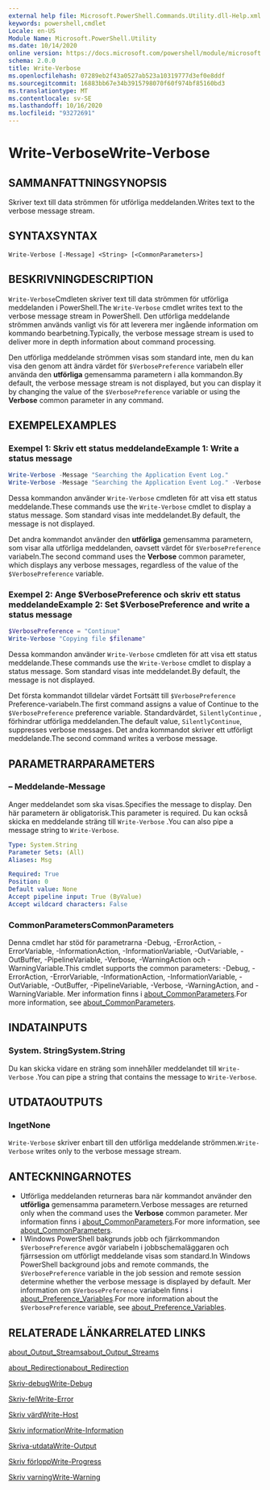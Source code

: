 ```yaml
---
external help file: Microsoft.PowerShell.Commands.Utility.dll-Help.xml
keywords: powershell,cmdlet
Locale: en-US
Module Name: Microsoft.PowerShell.Utility
ms.date: 10/14/2020
online version: https://docs.microsoft.com/powershell/module/microsoft.powershell.utility/write-verbose?view=powershell-6&WT.mc_id=ps-gethelp
schema: 2.0.0
title: Write-Verbose
ms.openlocfilehash: 07289eb2f43a0527ab523a10319777d3ef0e8ddf
ms.sourcegitcommit: 16883bb67e34b3915798070f60f974bf85160bd3
ms.translationtype: MT
ms.contentlocale: sv-SE
ms.lasthandoff: 10/16/2020
ms.locfileid: "93272691"
---
```

# <span data-ttu-id="de9ff-103">Write-Verbose</span><span class="sxs-lookup"><span data-stu-id="de9ff-103">Write-Verbose</span></span>

## <span data-ttu-id="de9ff-104">SAMMANFATTNING</span><span class="sxs-lookup"><span data-stu-id="de9ff-104">SYNOPSIS</span></span>
<span data-ttu-id="de9ff-105">Skriver text till data strömmen för utförliga meddelanden.</span><span class="sxs-lookup"><span data-stu-id="de9ff-105">Writes text to the verbose message stream.</span></span>

## <span data-ttu-id="de9ff-106">SYNTAX</span><span class="sxs-lookup"><span data-stu-id="de9ff-106">SYNTAX</span></span>

```
Write-Verbose [-Message] <String> [<CommonParameters>]
```

## <span data-ttu-id="de9ff-107">BESKRIVNING</span><span class="sxs-lookup"><span data-stu-id="de9ff-107">DESCRIPTION</span></span>

<span data-ttu-id="de9ff-108">`Write-Verbose`Cmdleten skriver text till data strömmen för utförliga meddelanden i PowerShell.</span><span class="sxs-lookup"><span data-stu-id="de9ff-108">The `Write-Verbose` cmdlet writes text to the verbose message stream in PowerShell.</span></span> <span data-ttu-id="de9ff-109">Den utförliga meddelande strömmen används vanligt vis för att leverera mer ingående information om kommando bearbetning.</span><span class="sxs-lookup"><span data-stu-id="de9ff-109">Typically, the verbose message stream is used to deliver more in depth information about command processing.</span></span>

<span data-ttu-id="de9ff-110">Den utförliga meddelande strömmen visas som standard inte, men du kan visa den genom att ändra värdet för `$VerbosePreference` variabeln eller använda den **utförliga** gemensamma parametern i alla kommandon.</span><span class="sxs-lookup"><span data-stu-id="de9ff-110">By default, the verbose message stream is not displayed, but you can display it by changing the value of the `$VerbosePreference` variable or using the **Verbose** common parameter in any command.</span></span>

## <span data-ttu-id="de9ff-111">EXEMPEL</span><span class="sxs-lookup"><span data-stu-id="de9ff-111">EXAMPLES</span></span>

### <span data-ttu-id="de9ff-112">Exempel 1: Skriv ett status meddelande</span><span class="sxs-lookup"><span data-stu-id="de9ff-112">Example 1: Write a status message</span></span>

```powershell
Write-Verbose -Message "Searching the Application Event Log."
Write-Verbose -Message "Searching the Application Event Log." -Verbose
```

<span data-ttu-id="de9ff-113">Dessa kommandon använder `Write-Verbose` cmdleten för att visa ett status meddelande.</span><span class="sxs-lookup"><span data-stu-id="de9ff-113">These commands use the `Write-Verbose` cmdlet to display a status message.</span></span> <span data-ttu-id="de9ff-114">Som standard visas inte meddelandet.</span><span class="sxs-lookup"><span data-stu-id="de9ff-114">By default, the message is not displayed.</span></span>

<span data-ttu-id="de9ff-115">Det andra kommandot använder den **utförliga** gemensamma parametern, som visar alla utförliga meddelanden, oavsett värdet för `$VerbosePreference` variabeln.</span><span class="sxs-lookup"><span data-stu-id="de9ff-115">The second command uses the **Verbose** common parameter, which displays any verbose messages, regardless of the value of the `$VerbosePreference` variable.</span></span>

### <span data-ttu-id="de9ff-116">Exempel 2: Ange $VerbosePreference och skriv ett status meddelande</span><span class="sxs-lookup"><span data-stu-id="de9ff-116">Example 2: Set $VerbosePreference and write a status message</span></span>

```powershell
$VerbosePreference = "Continue"
Write-Verbose "Copying file $filename"
```

<span data-ttu-id="de9ff-117">Dessa kommandon använder `Write-Verbose` cmdleten för att visa ett status meddelande.</span><span class="sxs-lookup"><span data-stu-id="de9ff-117">These commands use the `Write-Verbose` cmdlet to display a status message.</span></span> <span data-ttu-id="de9ff-118">Som standard visas inte meddelandet.</span><span class="sxs-lookup"><span data-stu-id="de9ff-118">By default, the message is not displayed.</span></span>

<span data-ttu-id="de9ff-119">Det första kommandot tilldelar värdet Fortsätt till `$VerbosePreference` Preference-variabeln.</span><span class="sxs-lookup"><span data-stu-id="de9ff-119">The first command assigns a value of Continue to the `$VerbosePreference` preference variable.</span></span> <span data-ttu-id="de9ff-120">Standardvärdet, `SilentlyContinue` , förhindrar utförliga meddelanden.</span><span class="sxs-lookup"><span data-stu-id="de9ff-120">The default value, `SilentlyContinue`, suppresses verbose messages.</span></span> <span data-ttu-id="de9ff-121">Det andra kommandot skriver ett utförligt meddelande.</span><span class="sxs-lookup"><span data-stu-id="de9ff-121">The second command writes a verbose message.</span></span>

## <span data-ttu-id="de9ff-122">PARAMETRAR</span><span class="sxs-lookup"><span data-stu-id="de9ff-122">PARAMETERS</span></span>

### <span data-ttu-id="de9ff-123">– Meddelande</span><span class="sxs-lookup"><span data-stu-id="de9ff-123">-Message</span></span>

<span data-ttu-id="de9ff-124">Anger meddelandet som ska visas.</span><span class="sxs-lookup"><span data-stu-id="de9ff-124">Specifies the message to display.</span></span> <span data-ttu-id="de9ff-125">Den här parametern är obligatorisk.</span><span class="sxs-lookup"><span data-stu-id="de9ff-125">This parameter is required.</span></span> <span data-ttu-id="de9ff-126">Du kan också skicka en meddelande sträng till `Write-Verbose` .</span><span class="sxs-lookup"><span data-stu-id="de9ff-126">You can also pipe a message string to `Write-Verbose`.</span></span>

```yaml
Type: System.String
Parameter Sets: (All)
Aliases: Msg

Required: True
Position: 0
Default value: None
Accept pipeline input: True (ByValue)
Accept wildcard characters: False
```

### <span data-ttu-id="de9ff-127">CommonParameters</span><span class="sxs-lookup"><span data-stu-id="de9ff-127">CommonParameters</span></span>

<span data-ttu-id="de9ff-128">Denna cmdlet har stöd för parametrarna -Debug, -ErrorAction, -ErrorVariable, -InformationAction, -InformationVariable, -OutVariable, -OutBuffer, -PipelineVariable, -Verbose, -WarningAction och -WarningVariable.</span><span class="sxs-lookup"><span data-stu-id="de9ff-128">This cmdlet supports the common parameters: -Debug, -ErrorAction, -ErrorVariable, -InformationAction, -InformationVariable, -OutVariable, -OutBuffer, -PipelineVariable, -Verbose, -WarningAction, and -WarningVariable.</span></span> <span data-ttu-id="de9ff-129">Mer information finns i [about_CommonParameters](../Microsoft.PowerShell.Core/About/about_CommonParameters.md).</span><span class="sxs-lookup"><span data-stu-id="de9ff-129">For more information, see [about_CommonParameters](../Microsoft.PowerShell.Core/About/about_CommonParameters.md).</span></span>

## <span data-ttu-id="de9ff-130">INDATA</span><span class="sxs-lookup"><span data-stu-id="de9ff-130">INPUTS</span></span>

### <span data-ttu-id="de9ff-131">System. String</span><span class="sxs-lookup"><span data-stu-id="de9ff-131">System.String</span></span>

<span data-ttu-id="de9ff-132">Du kan skicka vidare en sträng som innehåller meddelandet till `Write-Verbose` .</span><span class="sxs-lookup"><span data-stu-id="de9ff-132">You can pipe a string that contains the message to `Write-Verbose`.</span></span>

## <span data-ttu-id="de9ff-133">UTDATA</span><span class="sxs-lookup"><span data-stu-id="de9ff-133">OUTPUTS</span></span>

### <span data-ttu-id="de9ff-134">Inget</span><span class="sxs-lookup"><span data-stu-id="de9ff-134">None</span></span>

<span data-ttu-id="de9ff-135">`Write-Verbose` skriver enbart till den utförliga meddelande strömmen.</span><span class="sxs-lookup"><span data-stu-id="de9ff-135">`Write-Verbose` writes only to the verbose message stream.</span></span>

## <span data-ttu-id="de9ff-136">ANTECKNINGAR</span><span class="sxs-lookup"><span data-stu-id="de9ff-136">NOTES</span></span>

- <span data-ttu-id="de9ff-137">Utförliga meddelanden returneras bara när kommandot använder den **utförliga** gemensamma parametern.</span><span class="sxs-lookup"><span data-stu-id="de9ff-137">Verbose messages are returned only when the command uses the **Verbose** common parameter.</span></span> <span data-ttu-id="de9ff-138">Mer information finns i [about_CommonParameters](https://go.microsoft.com/fwlink/?LinkID=113216).</span><span class="sxs-lookup"><span data-stu-id="de9ff-138">For more information, see [about_CommonParameters](https://go.microsoft.com/fwlink/?LinkID=113216).</span></span>
- <span data-ttu-id="de9ff-139">I Windows PowerShell bakgrunds jobb och fjärrkommandon `$VerbosePreference` avgör variabeln i jobbschemaläggaren och fjärrsession om utförligt meddelande visas som standard.</span><span class="sxs-lookup"><span data-stu-id="de9ff-139">In Windows PowerShell background jobs and remote commands, the `$VerbosePreference` variable in the job session and remote session determine whether the verbose message is displayed by default.</span></span>
  <span data-ttu-id="de9ff-140">Mer information om `$VerbosePreference` variabeln finns i [about_Preference_Variables](../Microsoft.PowerShell.Core/About/about_Preference_Variables.md).</span><span class="sxs-lookup"><span data-stu-id="de9ff-140">For more information about the `$VerbosePreference` variable, see [about_Preference_Variables](../Microsoft.PowerShell.Core/About/about_Preference_Variables.md).</span></span>

## <span data-ttu-id="de9ff-141">RELATERADE LÄNKAR</span><span class="sxs-lookup"><span data-stu-id="de9ff-141">RELATED LINKS</span></span>

[<span data-ttu-id="de9ff-142">about_Output_Streams</span><span class="sxs-lookup"><span data-stu-id="de9ff-142">about_Output_Streams</span></span>](../Microsoft.PowerShell.Core/About/about_Output_Streams.md)

[<span data-ttu-id="de9ff-143">about_Redirection</span><span class="sxs-lookup"><span data-stu-id="de9ff-143">about_Redirection</span></span>](../Microsoft.PowerShell.Core/About/about_Redirection.md)

[<span data-ttu-id="de9ff-144">Skriv-debug</span><span class="sxs-lookup"><span data-stu-id="de9ff-144">Write-Debug</span></span>](Write-Debug.md)

[<span data-ttu-id="de9ff-145">Skriv-fel</span><span class="sxs-lookup"><span data-stu-id="de9ff-145">Write-Error</span></span>](Write-Error.md)

[<span data-ttu-id="de9ff-146">Skriv värd</span><span class="sxs-lookup"><span data-stu-id="de9ff-146">Write-Host</span></span>](Write-Host.md)

[<span data-ttu-id="de9ff-147">Skriv information</span><span class="sxs-lookup"><span data-stu-id="de9ff-147">Write-Information</span></span>](Write-Information.md)

[<span data-ttu-id="de9ff-148">Skriva-utdata</span><span class="sxs-lookup"><span data-stu-id="de9ff-148">Write-Output</span></span>](Write-Output.md)

[<span data-ttu-id="de9ff-149">Skriv förlopp</span><span class="sxs-lookup"><span data-stu-id="de9ff-149">Write-Progress</span></span>](Write-Progress.md)

[<span data-ttu-id="de9ff-150">Skriv varning</span><span class="sxs-lookup"><span data-stu-id="de9ff-150">Write-Warning</span></span>](Write-Warning.md)
